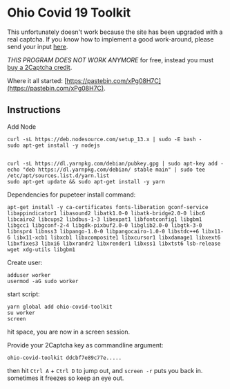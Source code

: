 # Ohio Covid 19 Toolkit

This unfortunately doesn't work because the site has been upgraded with a real captcha. If you know how to implement a good work-around, please send your input [here](https://github.com/alexanderankin/ohio-covid-toolkit/pulls).

*THIS PROGRAM DOES NOT WORK ANYMORE* for free, instead you must [buy a 2Captcha credit](https://2captcha.com/).

Where it all started: [https://pastebin.com/xPg08H7C](https://pastebin.com/xPg08H7C).

## Instructions

Add Node

```
curl -sL https://deb.nodesource.com/setup_13.x | sudo -E bash -
sudo apt-get install -y nodejs


curl -sL https://dl.yarnpkg.com/debian/pubkey.gpg | sudo apt-key add -
echo "deb https://dl.yarnpkg.com/debian/ stable main" | sudo tee /etc/apt/sources.list.d/yarn.list
sudo apt-get update && sudo apt-get install -y yarn
```

Dependencies for pupeteer install command:

```
apt-get install -y ca-certificates fonts-liberation gconf-service libappindicator1 libasound2 libatk1.0-0 libatk-bridge2.0-0 libc6 libcairo2 libcups2 libdbus-1-3 libexpat1 libfontconfig1 libgbm1 libgcc1 libgconf-2-4 libgdk-pixbuf2.0-0 libglib2.0-0 libgtk-3-0 libnspr4 libnss3 libpango-1.0-0 libpangocairo-1.0-0 libstdc++6 libx11-6 libx11-xcb1 libxcb1 libxcomposite1 libxcursor1 libxdamage1 libxext6 libxfixes3 libxi6 libxrandr2 libxrender1 libxss1 libxtst6 lsb-release wget xdg-utils libgbm1
```

Create user:

```
adduser worker
usermod -aG sudo worker
```

start script:

```
yarn global add ohio-covid-toolkit
su worker
screen
```

hit space, you are now in a screen session.

Provide your 2Captcha key as commandline argument:

```
ohio-covid-toolkit ddcbf7e89c77e.....
```

then hit `Ctrl A` + `Ctrl D` to jump out, and `screen -r` puts you back in.
sometimes it freezes so keep an eye out.
